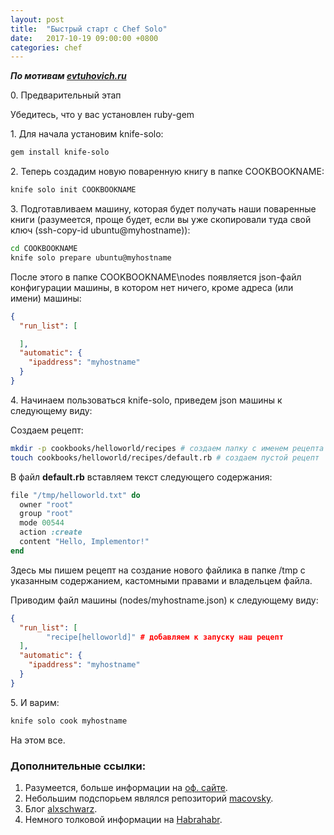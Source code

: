 ```yaml
---
layout: post
title:  "Быстрый старт с Chef Solo"
date:   2017-10-19 09:00:00 +0800
categories: chef 
---
```

 
***По мотивам [evtuhovich.ru](http://evtuhovich.ru/blog/2014/03/28/knife-solo/)***

0\. Предварительный этап

Убедитесь, что у вас установлен ruby-gem

1\. Для начала установим knife-solo:

```sh
gem install knife-solo
```

2\. Теперь создадим новую поваренную книгу в папке COOKBOOKNAME:

```sh
knife solo init COOKBOOKNAME
```

3\. Подготавливаем машину, которая будет получать наши поваренные книги (разумеется, проще будет, если вы уже скопировали туда свой ключ (ssh-copy-id ubuntu@myhostname)):

```sh
cd COOKBOOKNAME
knife solo prepare ubuntu@myhostname
```

После этого в папке COOKBOOKNAME\nodes появляется json-файл конфигурации машины, в котором нет ничего, кроме адреса (или имени) машины:

```json
{
  "run_list": [

  ],
  "automatic": {
    "ipaddress": "myhostname"
  }
}
```

4\. Начинаем пользоваться knife-solo, приведем json машины к следующему виду:

Создаем рецепт:
```sh
mkdir -p cookbooks/helloworld/recipes # создаем папку с именем рецепта
touch cookbooks/helloworld/recipes/default.rb # создаем пустой рецепт
```

В файл **default.rb** вставляем текст следующего содержания:

```rb
file "/tmp/helloworld.txt" do
  owner "root"
  group "root"
  mode 00544
  action :create
  content "Hello, Implementor!"
end
```

Здесь мы пишем рецепт на создание нового файлика в папке /tmp с указанным содержанием, кастомными правами и владельцем файла.

Приводим файл машины (nodes/myhostname.json) к следующему виду:

```json
{
  "run_list": [
        "recipe[helloworld]" # добавляем к запуску наш рецепт
  ],
  "automatic": {
    "ipaddress": "myhostname"
  }
}
```

5\. И варим: 
```sh
knife solo cook myhostname
```

На этом все.

### Дополнительные ссылки:
1. Разумеется, больше информации на [оф. сайте](https://docs.chef.io/chef_solo.html).
2. Небольшим подспорьем являлся репозиторий [macovsky](https://github.com/macovsky/rails-on-chef-solo).
3. Блог [alxschwarz](https://ru.alxschwarz.com/2012/04/chef-basics-introduction-to-cookbooks/).
4. Немного толковой информации на [Habrahabr](https://habrahabr.ru/company/epam_systems/blog/209368/).